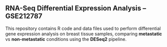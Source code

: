 ## RNA-Seq Differential Expression Analysis – GSE212787

This repository contains R code and data files used to perform differential gene expression analysis on breast tissue samples, comparing **metastatic** vs **non-metastatic** conditions using the **DESeq2** pipeline.


